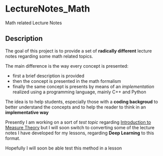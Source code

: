# LectureNotes_Math
Math related Lecture Notes 

## Description 

The goal of this project is to provide a set of **radically different** lecture notes regarding some math related topics. 

The main difference is the way every concept is presented: 

* first a brief description is provided 
* then the concept is presented in the math formalism 
* finally the same concept is presents by means of an *implementation* realized using a programming language, mainly C++ and Python 

The idea is to help students, especially those with a **coding backgroud** to better understand the concepts and to help the reader to think in an **implementative way** 

Presently I am working on a sort of *test topic* regarding [Introduction to Measure Theory](MeasureTheory/Intro1.ipynb) but I will soon switch to converting some of the lecture notes I have developed for my lessons, regarding **Deep Learning** to this format. 

Hopefully I will soon be able test this method in a lesson 




